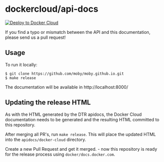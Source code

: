 dockercloud/api-docs
====================

[![Deploy to Docker Cloud](https://files.cloud.docker.com/images/deploy-to-dockercloud.svg)](https://cloud.docker.com/stack/deploy/)

If you find a typo or mismatch between the API and this documentation, please send us a pull request!


## Usage

To run it locally:

```none
$ git clone https://github.com/moby/moby.github.io.git
$ make release
```

The documentation will be available in http://localhost:8000/

## Updating the release HTML

As with the HTML generated by the DTR apidocs, the Docker Cloud documentation
needs to be generated and the resulting HTML committed to this repository.

After merging all PR's, run `make release`. This will place the updated HTML
into the `apidocs/docker-cloud` directory.

Create a new Pull Request and get it merged. - now this repository is ready for
the release process using `docker/docs.docker.com`.
